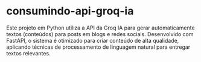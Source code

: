 # consumindo-api-groq-ia
Este projeto em Python utiliza a API da Groq IA para gerar automaticamente textos (conteúdos) para posts em blogs e redes sociais. Desenvolvido com FastAPI, o sistema é otimizado para criar conteúdo de alta qualidade, aplicando técnicas de processamento de linguagem natural para entregar textos relevantes.
